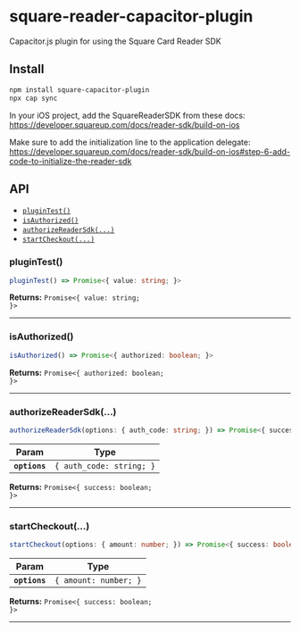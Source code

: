 # square-reader-capacitor-plugin

Capacitor.js plugin for using the Square Card Reader SDK

## Install

```bash
npm install square-capacitor-plugin
npx cap sync
```

In your iOS project, add the SquareReaderSDK from these docs: https://developer.squareup.com/docs/reader-sdk/build-on-ios

Make sure to add the initialization line to the application delegate: https://developer.squareup.com/docs/reader-sdk/build-on-ios#step-6-add-code-to-initialize-the-reader-sdk

## API

<docgen-index>

* [`pluginTest()`](#plugintest)
* [`isAuthorized()`](#isauthorized)
* [`authorizeReaderSdk(...)`](#authorizereadersdk)
* [`startCheckout(...)`](#startcheckout)

</docgen-index>

<docgen-api>
<!--Update the source file JSDoc comments and rerun docgen to update the docs below-->

### pluginTest()

```typescript
pluginTest() => Promise<{ value: string; }>
```

**Returns:** <code>Promise&lt;{ value: string; }&gt;</code>

--------------------


### isAuthorized()

```typescript
isAuthorized() => Promise<{ authorized: boolean; }>
```

**Returns:** <code>Promise&lt;{ authorized: boolean; }&gt;</code>

--------------------


### authorizeReaderSdk(...)

```typescript
authorizeReaderSdk(options: { auth_code: string; }) => Promise<{ success: boolean; }>
```

| Param         | Type                                |
| ------------- | ----------------------------------- |
| **`options`** | <code>{ auth_code: string; }</code> |

**Returns:** <code>Promise&lt;{ success: boolean; }&gt;</code>

--------------------


### startCheckout(...)

```typescript
startCheckout(options: { amount: number; }) => Promise<{ success: boolean; }>
```

| Param         | Type                             |
| ------------- | -------------------------------- |
| **`options`** | <code>{ amount: number; }</code> |

**Returns:** <code>Promise&lt;{ success: boolean; }&gt;</code>

--------------------

</docgen-api>
